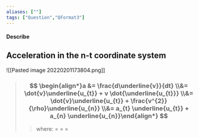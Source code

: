```yaml
---
aliases: [""]
tags: ["Question","QFormat3"]
---
```


#### Describe
## Acceleration in the n-t coordinate system
![[Pasted image 20220201173804.png]]

> ### $$ \begin{align*}a &= \frac{d\underline{v}}{dt} \\&= \dot{v}\underline{u_{t}} + v \dot{\underline{u_{t}}} \\&= \dot{v}\underline{u_{t}} + \frac{v^{2}}{\rho}\underline{u_{n}} \\&= a_{t} \underline{u_{t}} + a_{n} \underline{u_{n}}\end{align*} $$ 
>> where:
>> $=$ 
>> $=$
>> $=$
